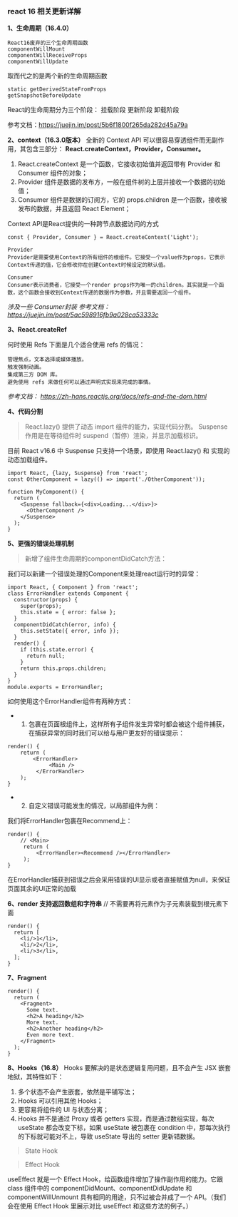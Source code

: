 ### react 16 相关更新详解


**1、生命周期（16.4.0）**

```
React16废弃的三个生命周期函数
componentWillMount
componentWillReceiveProps
componentWillUpdate
```

取而代之的是两个新的生命周期函数
```
static getDerivedStateFromProps
getSnapshotBeforeUpdate
```


React的生命周期分为三个阶段：
挂载阶段
更新阶段
卸载阶段

参考文档：https://juejin.im/post/5b6f1800f265da282d45a79a


**2、context（16.3.0版本）**
全新的 Context API 可以很容易穿透组件而无副作用，其包含三部分：
**React.createContext，Provider，Consumer。**

1. React.createContext 是一个函数，它接收初始值并返回带有 Provider 和 Consumer 组件的对象；
2. Provider 组件是数据的发布方，一般在组件树的上层并接收一个数据的初始值；
3. Consumer 组件是数据的订阅方，它的 props.children 是一个函数，接收被发布的数据，并且返回 React Element；

Context API是React提供的一种跨节点数据访问的方式

```
const { Provider, Consumer } = React.createContext('Light');

Provider
Provider是需要使用Context的所有组件的根组件。它接受一个value作为props，它表示Context传递的值，它会修改你在创建Context时候设定的默认值。

Consumer
Consumer表示消费者，它接受一个render props作为唯一的children。其实就是一个函数，这个函数会接收到Context传递的数据作为参数，并且需要返回一个组件。
```

_涉及一些 Consumer封装 
参考文档：https://juejin.im/post/5ac598916fb9a028ca53333c_


**3、React.createRef**

何时使用 Refs
下面是几个适合使用 refs 的情况：
```
管理焦点，文本选择或媒体播放。
触发强制动画。
集成第三方 DOM 库。
避免使用 refs 来做任何可以通过声明式实现来完成的事情。
```

_参考文档： https://zh-hans.reactjs.org/docs/refs-and-the-dom.html_


**4、代码分割**

> React.lazy() 提供了动态 import 组件的能力，实现代码分割。
> Suspense 作用是在等待组件时 suspend（暂停）渲染，并显示加载标识。

目前 React v16.6 中 Suspense 只支持一个场景，即使用 React.lazy() 和 实现的动态加载组件。

```
import React, {lazy, Suspense} from 'react';
const OtherComponent = lazy(() => import('./OtherComponent'));

function MyComponent() {
  return (
    <Suspense fallback={<div>Loading...</div>}>
      <OtherComponent />
    </Suspense>
  );
}
```

**5、更强的错误处理机制**

> 新增了组件生命周期的componentDidCatch方法：

我们可以新建一个错误处理的Component来处理react运行时的异常：

```
import React, { Component } from 'react';
class ErrorHandler extends Component {
  constructor(props) {
    super(props); 
    this.state = { error: false };
  }
  componentDidCatch(error, info) {
    this.setState({ error, info });
  }
  render() {
    if (this.state.error) {
      return null;
    }
    return this.props.children;
  }
}
module.exports = ErrorHandler;
```


如何使用这个ErrorHandler组件有两种方式：

- 1) 包裹在页面根组件上，这样所有子组件发生异常时都会被这个组件捕获，在捕获异常的同时我们可以给与用户更友好的错误提示：

```
render() {
    return (
        <ErrorHandler>
             <Main />
         </ErrorHandler>
    );
}
```

- 2) 自定义错误可能发生的情况，以局部组件为例：

我们将ErrorHandler包裹在Recommend上：
```
render() {
    // <Main>
     return (
         <ErrorHandler><Recommend /></ErrorHandler>
     );
}

```


在ErrorHandler捕获到错误之后会采用错误的UI显示或者直接赋值为null，来保证页面其余的UI正常的加载

**6、render 支持返回数组和字符串**
// 不需要再将元素作为子元素装载到根元素下面
```
render() {
  return [
    <li/>1</li>,
    <li/>2</li>,
    <li/>3</li>,
  ];
}
```



**7、Fragment**

```
render() {
  return (
    <Fragment>
      Some text.
      <h2>A heading</h2>
      More text.
      <h2>Another heading</h2>
      Even more text.
    </Fragment>
  );
}
```



**8、Hooks（16.8）**
Hooks 要解决的是状态逻辑复用问题，且不会产生 JSX 嵌套地狱，其特性如下：

1. 多个状态不会产生嵌套，依然是平铺写法；
2. Hooks 可以引用其他 Hooks；
3. 更容易将组件的 UI 与状态分离；
4. Hooks 并不是通过 Proxy 或者 getters 实现，而是通过数组实现，每次 useState 都会改变下标，如果 useState 被包裹在 condition 中，那每次执行的下标就可能对不上，导致 useState 导出的 setter 更新错数据。

> State Hook

> Effect Hook

useEffect 就是一个 Effect Hook，给函数组件增加了操作副作用的能力。它跟 class 组件中的 componentDidMount、componentDidUpdate 和 componentWillUnmount 具有相同的用途，只不过被合并成了一个 API。（我们会在使用 Effect Hook 里展示对比 useEffect 和这些方法的例子。）

